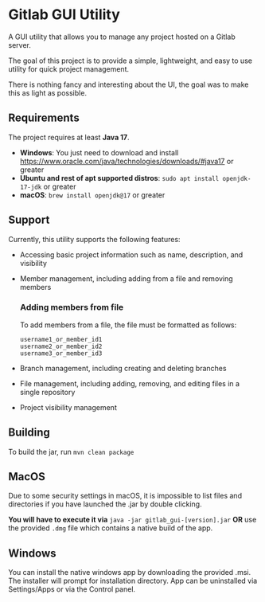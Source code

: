 # Gitlab GUI Utility
A GUI utility that allows you to manage any project hosted on a Gitlab server.

The goal of this project is to provide a simple, lightweight, and easy to use utility for quick project management.

There is nothing fancy and interesting about the UI, the goal was to make this as light as possible.

## Requirements

The project requires at least **Java 17**.

- **Windows**: You just need to download and install https://www.oracle.com/java/technologies/downloads/#java17 or greater
- **Ubuntu and rest of apt supported distros**: `sudo apt install openjdk-17-jdk` or greater
- **macOS**: `brew install openjdk@17` or greater

## Support

Currently, this utility supports the following features:
  - Accessing basic project information such as name, description, and visibility
  - Member management, including adding from a file and removing members
    ### Adding members from file

    To add members from a file, the file must be formatted as follows:
    ```
    username1_or_member_id1
    username2_or_member_id2
    username3_or_member_id3
    ```
  - Branch management, including creating and deleting branches
  - File management, including adding, removing, and editing files in a single repository
  - Project visibility management

    

## Building

To build the jar, run `mvn clean package`

## MacOS

Due to some security settings in macOS, it is impossible to list files and directories if you have launched the .jar by double clicking.

**You will have to execute it via** `java -jar gitlab_gui-[version].jar` 
**OR** use the provided `.dmg` file which contains a native build of the app.

## Windows

You can install the native windows app by downloading the provided .msi. The installer will prompt for installation directory. App can be uninstalled via Settings/Apps or via the Control panel.

